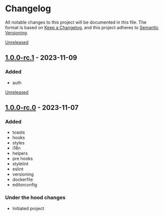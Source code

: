 # Changelog

All notable changes to this project will be documented in this file.
The format is based on [Keep a Changelog], and this project adheres to [Semantic Versioning].

[Unreleased]

## [1.0.0-rc.1] - 2023-11-09
### Added
- auth

[Unreleased]

## [1.0.0-rc.0] - 2023-11-07
### Added
- toasts
- hooks
- styles
- i18n
- helpers
- pre hooks
- stylelint
- eslint
- versioning
- dockerfile
- editorconfig

### Under the hood changes

- Initiated project

[Unreleased]: https://github.com/lukachi/next-tailwind-template/compare/1.0.0-rc.1...HEAD
[1.0.0-rc.1]: https://github.com/lukachi/next-tailwind-template/compare/1.0.0-rc.0...1.0.0-rc.1
[1.0.0-rc.0]: https://github.com/lukachi/next-tailwind-template/tags/1.0.0-rc.0

[Keep a Changelog]: https://keepachangelog.com/en/1.0.0/
[Semantic Versioning]: https://semver.org/spec/v2.0.0.html
